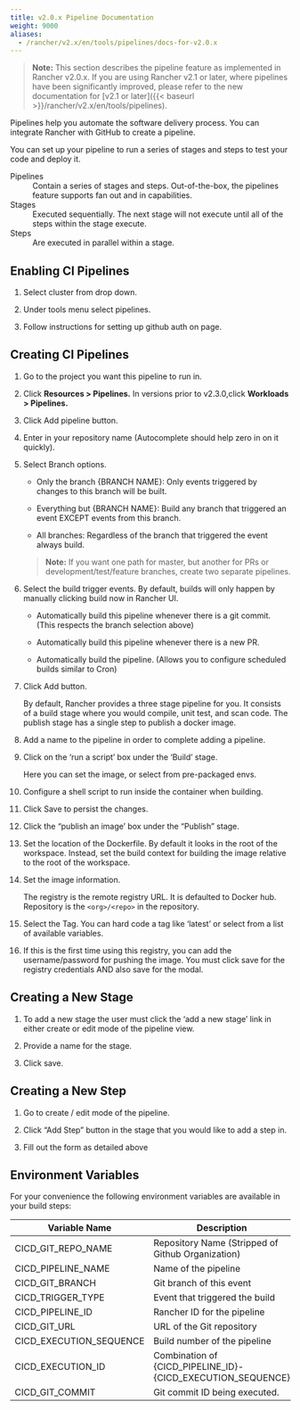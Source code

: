 ```yaml
---
title: v2.0.x Pipeline Documentation
weight: 9000
aliases:
  - /rancher/v2.x/en/tools/pipelines/docs-for-v2.0.x
---
```


>**Note:** This section describes the pipeline feature as implemented in Rancher v2.0.x. If you are using Rancher v2.1 or later, where pipelines have been significantly improved, please refer to the new documentation for [v2.1 or later]({{< baseurl >}}/rancher/v2.x/en/tools/pipelines).



Pipelines help you automate the software delivery process. You can integrate Rancher with GitHub to create a pipeline.

You can set up your pipeline to run a series of stages and steps to test your code and deploy it.

<dl>
	<dt>Pipelines</dt>
	<dd>Contain a series of stages and steps. Out-of-the-box, the pipelines feature supports fan out and in capabilities.</dd>
	<dt>Stages</dt>
	<dd>Executed sequentially. The next stage will not execute until all of the steps within the stage execute.</dd>
	<dt>Steps</dt>
	<dd>Are executed in parallel within a stage. </dd>
</dl>

## Enabling CI Pipelines

1. Select cluster from drop down.

2. Under tools menu select pipelines.

3. Follow instructions for setting up github auth on page.


## Creating CI Pipelines

1. Go to the project you want this pipeline to run in.

2. Click **Resources > Pipelines.** In versions prior to v2.3.0,click **Workloads > Pipelines.**

4. Click Add pipeline button.

5. Enter in your repository name (Autocomplete should help zero in on it quickly).

6. Select Branch options.

	-	Only the branch {BRANCH NAME}: Only events triggered by changes to this branch will be built.

	-	Everything but {BRANCH NAME}: Build any branch that triggered an event EXCEPT events from this branch.

	-	All branches: Regardless of the branch that triggered the event always build.

	>**Note:** If you want one path for master, but another for PRs or development/test/feature branches, create two separate pipelines.

7. Select the build trigger events. By default, builds will only happen by manually clicking build now in Rancher UI.

	- Automatically build this pipeline whenever there is a git commit. (This respects the branch selection above)

	- Automatically build this pipeline whenever there is a new PR.

	- Automatically build the pipeline. (Allows you to configure scheduled builds similar to Cron)

8. Click Add button.

	By default, Rancher provides a three stage pipeline for you. It consists of a build stage where you would compile, unit test, and scan code. The publish stage has a single step to publish a docker image.


8. Add a name to the pipeline in order to complete adding a pipeline.

9. Click on the ‘run a script’ box under the ‘Build’ stage.

	Here you can set the image, or select from pre-packaged envs.

10. Configure a shell script to run inside the container when building.

11. Click Save to persist the changes.

12. Click the “publish an image’ box under the “Publish” stage.

13. Set the location of the Dockerfile. By default it looks in the root of the workspace. Instead, set the build context for building the image relative to the root of the workspace.

14. Set the image information.

	The registry is the remote registry URL. It is defaulted to Docker hub.
	Repository is the `<org>/<repo>` in the repository.

15. Select the Tag. You can hard code a tag like ‘latest’ or select from a list of available variables.

16. If this is the first time using this registry, you can add the username/password for pushing the image. You must click save for the registry credentials AND also save for the modal.




## Creating a New Stage

1. To add a new stage the user must click the ‘add a new stage’ link in either create or edit mode of the pipeline view.

2. Provide a name for the stage.

3. Click save.


## Creating a New Step

1. Go to create / edit mode of the pipeline.

2. Click “Add Step” button in the stage that you would like to add a step in.

3. Fill out the form as detailed above


## Environment Variables

For your convenience the following environment variables are available in your build steps:

Variable Name           | Description
------------------------|------------------------------------------------------------
CICD_GIT_REPO_NAME      | Repository Name (Stripped of Github Organization)
CICD_PIPELINE_NAME      | Name of the pipeline
CICD_GIT_BRANCH         | Git branch of this event
CICD_TRIGGER_TYPE       | Event that triggered the build
CICD_PIPELINE_ID        | Rancher ID for the pipeline
CICD_GIT_URL            | URL of the Git repository
CICD_EXECUTION_SEQUENCE | Build number of the pipeline
CICD_EXECUTION_ID       | Combination of {CICD_PIPELINE_ID}-{CICD_EXECUTION_SEQUENCE}
CICD_GIT_COMMIT         | Git commit ID being executed.
